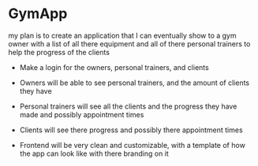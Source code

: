# GymApp

my plan is to create an application that I can eventually show to a gym owner with a list of all there equipment and all of there personal trainers to help the progress of the clients 

- Make a login for the owners, personal trainers, and clients
       
- Owners will be able to see personal trainers, and the amount of clients they have 
- Personal trainers will see all the clients and the progress they have made and possibly appointment times        
- Clients will see there progress and possibly there appointment times

- Frontend will be very clean and customizable, with a template of how the app can look like with there branding on it 

